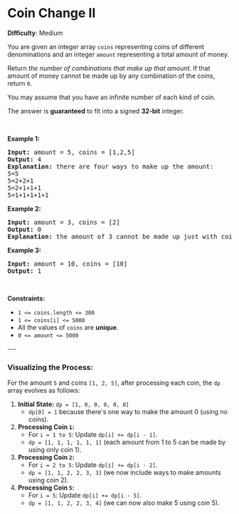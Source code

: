 # Coin Change II

**Difficulty**: Medium

<p>You are given an integer array <code>coins</code> representing coins of different denominations and an integer <code>amount</code> representing a total amount of money.</p>

<p>Return <em>the number of combinations that make up that amount</em>. If that amount of money cannot be made up by any combination of the coins, return <code>0</code>.</p>

<p>You may assume that you have an infinite number of each kind of coin.</p>

<p>The answer is <strong>guaranteed</strong> to fit into a signed <strong>32-bit</strong> integer.</p>

<p>&nbsp;</p>
<p><strong class="example">Example 1:</strong></p>

<pre>
<strong>Input:</strong> amount = 5, coins = [1,2,5]
<strong>Output:</strong> 4
<strong>Explanation:</strong> there are four ways to make up the amount:
5=5
5=2+2+1
5=2+1+1+1
5=1+1+1+1+1
</pre>

<p><strong class="example">Example 2:</strong></p>

<pre>
<strong>Input:</strong> amount = 3, coins = [2]
<strong>Output:</strong> 0
<strong>Explanation:</strong> the amount of 3 cannot be made up just with coins of 2.
</pre>

<p><strong class="example">Example 3:</strong></p>

<pre>
<strong>Input:</strong> amount = 10, coins = [10]
<strong>Output:</strong> 1
</pre>

<p>&nbsp;</p>
<p><strong>Constraints:</strong></p>

<ul>
	<li><code>1 &lt;= coins.length &lt;= 300</code></li>
	<li><code>1 &lt;= coins[i] &lt;= 5000</code></li>
	<li>All the values of <code>coins</code> are <strong>unique</strong>.</li>
	<li><code>0 &lt;= amount &lt;= 5000</code></li>
</ul>
---



### Visualizing the Process:

For the amount `5` and coins `[1, 2, 5]`, after processing each coin, the `dp` array evolves as follows:

1. **Initial State:** `dp = [1, 0, 0, 0, 0, 0]`
   - `dp[0] = 1` because there's one way to make the amount 0 (using no coins).
2. **Processing Coin `1`:**
   - For `i = 1 to 5`: Update `dp[i] += dp[i - 1]`.
   - `dp = [1, 1, 1, 1, 1, 1]` (each amount from 1 to 5 can be made by using only coin 1).
3. **Processing Coin `2`:**
   - For `i = 2 to 5`: Update `dp[i] += dp[i - 2]`.
   - `dp = [1, 1, 2, 2, 3, 3]` (we now include ways to make amounts using coin 2).
4. **Processing Coin `5`:**
   - For `i = 5`: Update `dp[i] += dp[i - 5]`.
   - `dp = [1, 1, 2, 2, 3, 4]` (we can now also make 5 using coin 5).
